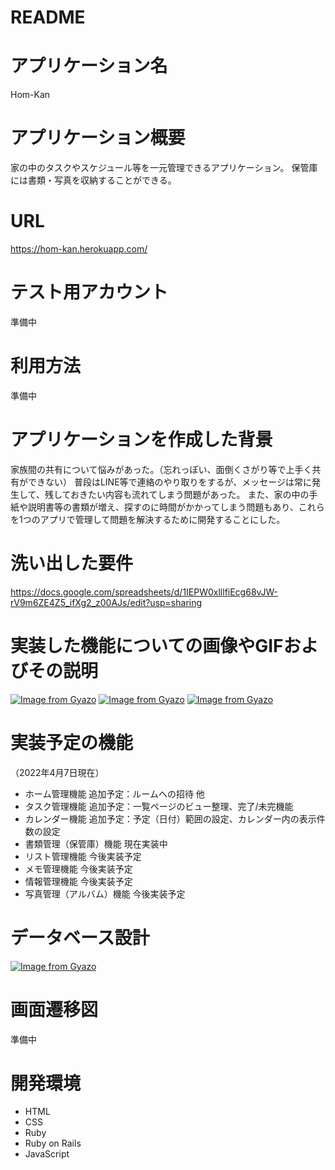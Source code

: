 # README

# アプリケーション名
Hom-Kan

# アプリケーション概要
家の中のタスクやスケジュール等を一元管理できるアプリケーション。
保管庫には書類・写真を収納することができる。

# URL
https://hom-kan.herokuapp.com/

# テスト用アカウント
準備中

# 利用方法
準備中

# アプリケーションを作成した背景
家族間の共有について悩みがあった。（忘れっぽい、面倒くさがり等で上手く共有ができない）
普段はLINE等で連絡のやり取りをするが、メッセージは常に発生して、残しておきたい内容も流れてしまう問題があった。
また、家の中の手紙や説明書等の書類が増え、探すのに時間がかかってしまう問題もあり、これらを1つのアプリで管理して問題を解決するために開発することにした。

# 洗い出した要件
https://docs.google.com/spreadsheets/d/1IEPW0xlllfiEcg68vJW-rV9m6ZE4Z5_ifXg2_z00AJs/edit?usp=sharing

# 実装した機能についての画像やGIFおよびその説明
[![Image from Gyazo](https://i.gyazo.com/e445f26acfee04b6544c65965ae1b2da.png)](https://gyazo.com/e445f26acfee04b6544c65965ae1b2da)
[![Image from Gyazo](https://i.gyazo.com/2f12f02d81b9e9200d87dbedc6755367.gif)](https://gyazo.com/2f12f02d81b9e9200d87dbedc6755367)
[![Image from Gyazo](https://i.gyazo.com/e5955c18fefeca1e6baa76baac1cf0d2.gif)](https://gyazo.com/e5955c18fefeca1e6baa76baac1cf0d2)

# 実装予定の機能
（2022年4月7日現在）
* ホーム管理機能
追加予定：ルームへの招待 他
* タスク管理機能
追加予定：一覧ページのビュー整理、完了/未完機能
* カレンダー機能
追加予定：予定（日付）範囲の設定、カレンダー内の表示件数の設定
* 書類管理（保管庫）機能
現在実装中
* リスト管理機能
今後実装予定
* メモ管理機能
今後実装予定
* 情報管理機能
今後実装予定
* 写真管理（アルバム）機能
今後実装予定

# データベース設計
[![Image from Gyazo](https://i.gyazo.com/93d88a8c658ff48b4999abe4436f97d9.png)](https://gyazo.com/93d88a8c658ff48b4999abe4436f97d9)

# 画面遷移図
準備中

# 開発環境
* HTML
* CSS
* Ruby
* Ruby on Rails
* JavaScript
